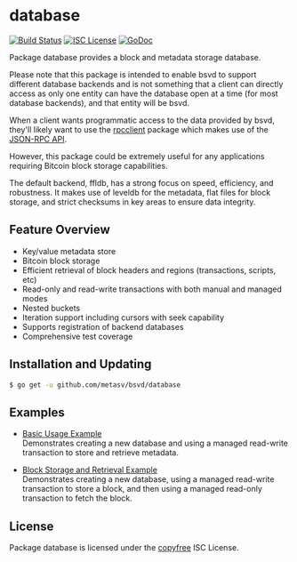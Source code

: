 database
========

[![Build Status](https://travis-ci.org/metasv/bsvd.png?branch=master)](https://travis-ci.org/metasv/bsvd)
[![ISC License](http://img.shields.io/badge/license-ISC-blue.svg)](http://copyfree.org)
[![GoDoc](https://img.shields.io/badge/godoc-reference-blue.svg)](http://godoc.org/github.com/metasv/bsvd/database)

Package database provides a block and metadata storage database.

Please note that this package is intended to enable bsvd to support different
database backends and is not something that a client can directly access as only
one entity can have the database open at a time (for most database backends),
and that entity will be bsvd.

When a client wants programmatic access to the data provided by bsvd, they'll
likely want to use the [rpcclient](https://github.com/metasv/bsvd/tree/master/rpcclient)
package which makes use of the [JSON-RPC API](https://github.com/metasv/bsvd/tree/master/docs/json_rpc_api.md).

However, this package could be extremely useful for any applications requiring
Bitcoin block storage capabilities.

The default backend, ffldb, has a strong focus on speed, efficiency, and
robustness.  It makes use of leveldb for the metadata, flat files for block
storage, and strict checksums in key areas to ensure data integrity.

## Feature Overview

- Key/value metadata store
- Bitcoin block storage
- Efficient retrieval of block headers and regions (transactions, scripts, etc)
- Read-only and read-write transactions with both manual and managed modes
- Nested buckets
- Iteration support including cursors with seek capability
- Supports registration of backend databases
- Comprehensive test coverage

## Installation and Updating

```bash
$ go get -u github.com/metasv/bsvd/database
```

## Examples

* [Basic Usage Example](http://godoc.org/github.com/metasv/bsvd/database#example-package--BasicUsage)  
  Demonstrates creating a new database and using a managed read-write
  transaction to store and retrieve metadata.

* [Block Storage and Retrieval Example](http://godoc.org/github.com/metasv/bsvd/database#example-package--BlockStorageAndRetrieval)  
  Demonstrates creating a new database, using a managed read-write transaction
  to store a block, and then using a managed read-only transaction to fetch the
  block.

## License

Package database is licensed under the [copyfree](http://copyfree.org) ISC
License.
